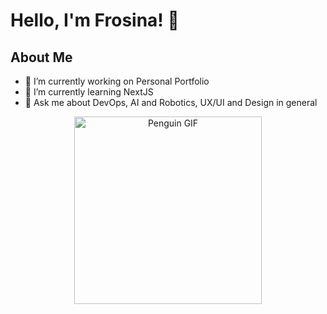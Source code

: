 <!-- Name -->
# Hello, I'm Frosina! 👋

<!-- Gif Section -->
## About Me
- 🔭 I’m currently working on Personal Portfolio
- 🌱 I’m currently learning NextJS
- 💬 Ask me about DevOps, AI and Robotics, UX/UI and Design in general 

<!-- GIF -->
<p align="center">
  <img src="https://media3.giphy.com/media/v1.Y2lkPTc5MGI3NjExejR3djluaDhubXAxajNuNWdpMjRtem41YnNndHQ4b3Njb2JrbmxybyZlcD12MV9pbnRlcm5hbF9naWZfYnlfaWQmY3Q9Zw/3o85xIAka4gHdlRt3a/giphy.gif" alt="Penguin GIF" width="300"/>
</p>

